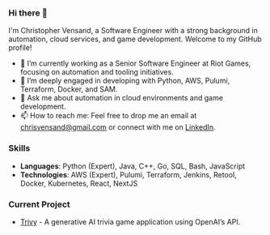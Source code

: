 ### Hi there 👋

I'm Christopher Vensand, a Software Engineer with a strong background in automation, cloud services, and game development. Welcome to my GitHub profile!

- 🔭 I’m currently working as a Senior Software Engineer at Riot Games, focusing on automation and tooling initiatives.
- 🌱 I’m deeply engaged in developing with Python, AWS, Pulumi, Terraform, Docker, and SAM.
- 💬 Ask me about automation in cloud environments and game development.
- 📫 How to reach me: Feel free to drop me an email at chrisvensand@gmail.com or connect with me on [LinkedIn](https://linkedin.com/in/chrisvensand).

### Skills
- **Languages**: Python (Expert), Java, C++, Go, SQL, Bash, JavaScript
- **Technologies**: AWS (Expert), Pulumi, Terraform, Jenkins, Retool, Docker, Kubernetes, React, NextJS

### Current Project
- [Trivy](https://trivy.fun) - A generative AI trivia game application using OpenAI’s API.
